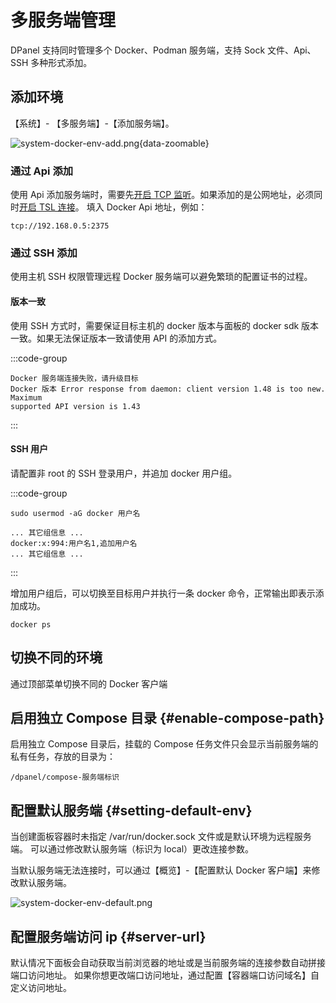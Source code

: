 # 多服务端管理

DPanel 支持同时管理多个 Docker、Podman 服务端，支持 Sock 文件、Api、SSH 多种形式添加。

## 添加环境

【系统】- 【多服务端】-【添加服务端】。

![system-docker-env-add.png](https://cdn.w7.cc/dpanel/system-docker-env-add.png?t=7){data-zoomable}

### 通过 Api 添加

使用 Api 添加服务端时，需要先[开启 TCP 监听](/manual/system-env-tcp#tcp)。如果添加的是公网地址，必须同时[开启 TSL 连接](/manual/system-env-tcp#tls)。
填入 Docker Api 地址，例如：

```
tcp://192.168.0.5:2375
```

### 通过 SSH 添加

使用主机 SSH 权限管理远程 Docker 服务端可以避免繁琐的配置证书的过程。

#### 版本一致

使用 SSH 方式时，需要保证目标主机的 docker 版本与面板的 docker sdk 版本一致。如果无法保证版本一致请使用 API 的添加方式。

:::code-group
```shell [版本不匹配错误信息]
Docker 服务端连接失败，请升级目标
Docker 版本 Error response from daemon: client version 1.48 is too new. Maximum
supported API version is 1.43
```
:::

#### SSH 用户

请配置非 root 的 SSH 登录用户，并追加 docker 用户组。

:::code-group
```shell [命令]
sudo usermod -aG docker 用户名
```

```shell [编辑/etc/group文件]
... 其它组信息 ...
docker:x:994:用户名1,追加用户名
... 其它组信息 ...
```
:::

增加用户组后，可以切换至目标用户并执行一条 docker 命令，正常输出即表示添加成功。

```
docker ps
```

## 切换不同的环境

通过顶部菜单切换不同的 Docker 客户端

## 启用独立 Compose 目录 {#enable-compose-path}

启用独立 Compose 目录后，挂载的 Compose 任务文件只会显示当前服务端的私有任务，存放的目录为：

```shell
/dpanel/compose-服务端标识
```

## 配置默认服务端 {#setting-default-env}

当创建面板容器时未指定 /var/run/docker.sock 文件或是默认环境为远程服务端。
可以通过修改默认服务端（标识为 local）更改连接参数。

当默认服务端无法连接时，可以通过【概览】-【配置默认 Docker 客户端】来修改默认服务端。

![system-docker-env-default.png](https://cdn.w7.cc/dpanel/system-docker-env-default.png)

## 配置服务端访问 ip {#server-url}

默认情况下面板会自动获取当前浏览器的地址或是当前服务端的连接参数自动拼接端口访问地址。
如果你想更改端口访问地址，通过配置【容器端口访问域名】自定义访问地址。